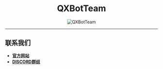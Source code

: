 <div align="center">

# QXBotTeam

![QXBotTeam](https://git.io/typing-svg](https://readme-typing-svg.herokuapp.com?font=Roboto&pause=1000&color=DB1DF7&center=true&vCenter=true&multiline=true&random=false&width=435&height=100&lines=%E6%AC%A2%E8%BF%8E%E6%9D%A5%E5%88%B0QXBotTeam%EF%BC%81;%E8%BF%99%E9%87%8C%E6%98%AFQXBotTeam%E5%94%AF%E4%B8%80%E7%9A%84%E5%AE%98%E6%96%B9Github%E8%B4%A6%E5%8F%B7%E3%80%82%E8%B4%A6%E5%8F%B7;%E8%BF%99%E9%87%8C%E5%AD%98%E6%94%BE%E7%9D%80%E6%89%80%E6%9C%89Projects%E7%9A%84%E4%BB%A3%E7%A0%81%E3%80%82)https://readme-typing-svg.herokuapp.com?font=Roboto&pause=1000&color=DB1DF7&center=true&vCenter=true&multiline=true&random=false&width=435&height=100&lines=%E6%AC%A2%E8%BF%8E%E6%9D%A5%E5%88%B0QXBotTeam%EF%BC%81;%E8%BF%99%E9%87%8C%E6%98%AFQXBotTeam%E5%94%AF%E4%B8%80%E7%9A%84%E5%AE%98%E6%96%B9Github%E8%B4%A6%E5%8F%B7%E3%80%82%E8%B4%A6%E5%8F%B7;%E8%BF%99%E9%87%8C%E5%AD%98%E6%94%BE%E7%9D%80%E6%89%80%E6%9C%89Projects%E7%9A%84%E4%BB%A3%E7%A0%81%E3%80%82)

---

</div>

## 联系我们
- [**官方网站**](https://qxbot.vercel.app)
- [**DISCORD群组**](https://dsc.gg/qxbot)
